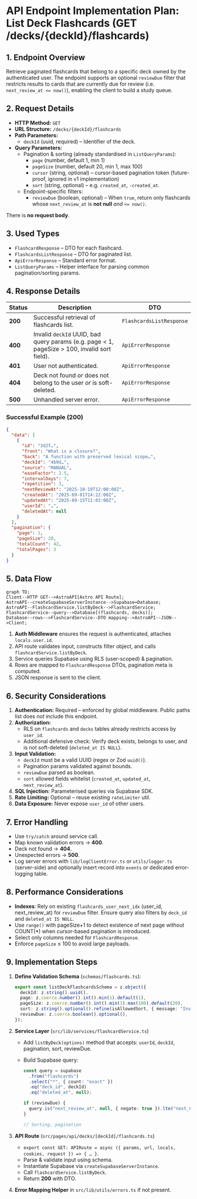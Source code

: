 # API Endpoint Implementation Plan: List Deck Flashcards (GET /decks/{deckId}/flashcards)

## 1. Endpoint Overview

Retrieve paginated flashcards that belong to a specific deck owned by the authenticated user. The endpoint supports an optional `reviewDue` filter that restricts results to cards that are currently due for review (i.e. `next_review_at <= now()`), enabling the client to build a study queue.

## 2. Request Details

- **HTTP Method:** `GET`
- **URL Structure:** `/decks/{deckId}/flashcards`
- **Path Parameters:**
  - `deckId` (uuid, required) – Identifier of the deck.
- **Query Parameters:**
  - Pagination & sorting (already standardised in `ListQueryParams`):
    - `page` (number, default 1, min 1)
    - `pageSize` (number, default 20, min 1, max 100)
    - `cursor` (string, optional) – cursor-based pagination token (future-proof, ignored in v1 implementation)
    - `sort` (string, optional) – e.g. `created_at`, `-created_at`.
  - Endpoint-specific filters:
    - `reviewDue` (boolean, optional) – When `true`, return only flashcards whose `next_review_at` is **not null** _and_ `<= now()`.

There is **no request body**.

## 3. Used Types

- `FlashcardResponse` – DTO for each flashcard.
- `FlashcardsListResponse` – DTO for paginated list.
- `ApiErrorResponse` – Standard error format.
- `ListQueryParams` – Helper interface for parsing common pagination/sorting params.

## 4. Response Details

| Status  | Description                                                                                  | DTO                      |
| ------- | -------------------------------------------------------------------------------------------- | ------------------------ |
| **200** | Successful retrieval of flashcards list.                                                     | `FlashcardsListResponse` |
| **400** | Invalid `deckId` UUID, bad query params (e.g. page < 1, pageSize > 100, invalid sort field). | `ApiErrorResponse`       |
| **401** | User not authenticated.                                                                      | `ApiErrorResponse`       |
| **404** | Deck not found _or_ does not belong to the user _or_ is soft-deleted.                        | `ApiErrorResponse`       |
| **500** | Unhandled server error.                                                                      | `ApiErrorResponse`       |

### Successful Example (200)

```json
{
  "data": [
    {
      "id": "3d2f…",
      "front": "What is a closure?",
      "back": "A function with preserved lexical scope…",
      "deckId": "4b9d…",
      "source": "MANUAL",
      "easeFactor": 2.5,
      "intervalDays": 7,
      "repetition": 3,
      "nextReviewAt": "2025-10-19T12:00:00Z",
      "createdAt": "2025-09-01T14:22:00Z",
      "updatedAt": "2025-09-15T11:03:00Z",
      "userId": "…",
      "deletedAt": null
    }
  ],
  "pagination": {
    "page": 1,
    "pageSize": 20,
    "totalCount": 42,
    "totalPages": 3
  }
}
```

## 5. Data Flow

```mermaid
graph TD;
Client--HTTP GET-->AstroAPI[Astro API Route];
AstroAPI--createSupabaseServerInstance-->Supabase➡️Database;
AstroAPI--FlashcardService.listByDeck-->FlashcardService;
FlashcardService--query-->Database[(flashcards, decks)];
Database--rows-->FlashcardService--DTO mapping-->AstroAPI--JSON-->Client;
```

1. **Auth Middleware** ensures the request is authenticated, attaches `locals.user.id`.
2. API route validates input, constructs filter object, and calls `flashcardService.listByDeck`.
3. Service queries Supabase using RLS (user-scoped) & pagination.
4. Rows are mapped to `FlashcardResponse` DTOs, pagination meta is computed.
5. JSON response is sent to the client.

## 6. Security Considerations

1. **Authentication:** Required – enforced by global middleware. Public paths list does _not_ include this endpoint.
2. **Authorization:**
   - RLS on `flashcards` and `decks` tables already restricts access by `user_id`.
   - Additional defensive check: Verify deck exists, belongs to user, and is not soft-deleted (`deleted_at IS NULL`).
3. **Input Validation:**
   - `deckId` must be a valid UUID (regex or Zod `uuid()`).
   - Pagination params validated against bounds.
   - `reviewDue` parsed as boolean.
   - `sort` allowed fields whitelist (`created_at`, `updated_at`, `next_review_at`).
4. **SQL Injection:** Parameterised queries via Supabase SDK.
5. **Rate Limiting:** Optional – reuse existing `rateLimiter` util.
6. **Data Exposure:** Never expose `user_id` of other users.

## 7. Error Handling

- Use `try/catch` around service call.
- Map known validation errors → **400**.
- Deck not found → **404**.
- Unexpected errors → **500**.
- Log server errors with `lib/logClientError.ts` or `utils/logger.ts` (server-side) and optionally insert record into `events` or dedicated error-logging table.

## 8. Performance Considerations

- **Indexes**: Rely on existing `flashcards_user_next_idx` (user_id, next_review_at) for `reviewDue` filter. Ensure query also filters by `deck_id` and `deleted_at IS NULL`.
- Use `range()` with pageSize+1 to detect existence of next page without COUNT(\*) when cursor-based pagination is introduced.
- Select only columns needed for `FlashcardResponse`.
- Enforce `pageSize` ≤ 100 to avoid large payloads.

## 9. Implementation Steps

1. **Define Validation Schema** (`schemas/flashcards.ts`):
   ```ts
   export const listDeckFlashcardsSchema = z.object({
     deckId: z.string().uuid(),
     page: z.coerce.number().int().min(1).default(1),
     pageSize: z.coerce.number().int().min(1).max(100).default(20),
     sort: z.string().optional().refine(isAllowedSort, { message: "Invalid sort" }),
     reviewDue: z.coerce.boolean().optional(),
   });
   ```
2. **Service Layer** (`src/lib/services/flashcardService.ts`)
   - Add `listByDeck(options)` method that accepts: `userId`, `deckId`, pagination, sort, reviewDue.
   - Build Supabase query:

     ```ts
     const query = supabase
       .from("flashcards")
       .select("*", { count: "exact" })
       .eq("deck_id", deckId)
       .eq("deleted_at", null);

     if (reviewDue) {
       query.is("next_review_at", null, { negate: true }).lte("next_review_at", new Date().toISOString());
     }

     // Sorting, pagination
     ```

3. **API Route** (`src/pages/api/decks/[deckId]/flashcards.ts`)
   - `export const GET: APIRoute = async ({ params, url, locals, cookies, request }) => { … }`.
   - Parse & validate input using schema.
   - Instantiate Supabase via `createSupabaseServerInstance`.
   - Call `flashcardService.listByDeck`.
   - Return **200** with DTO.
4. **Error Mapping Helper** in `src/lib/utils/errors.ts` if not present.
